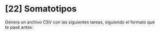# [22] Somatotipos

Genera un archivo CSV con las siguientes tareas, siguiendo el formato que te pasé antes:
